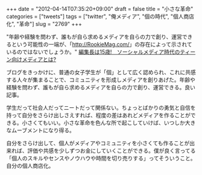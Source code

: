+++
date = "2012-04-14T07:35:20+09:00"
draft = false
title = "小さな革命"
categories = ["tweets"]
tags = ["twitter", "俺メディア", "個の時代", "個人商店化", "革命"]
slug = "2769"
+++

"年齢や経験を問わず、誰もが自ら求めるメディアを自らの力で創り、運営できるという可能性の一端が、「<a href="http://RookieMag.com/" target="_blank">http://RookieMag.com/</a>」の存在によって示されているのではないでしょうか。" <a href="http://gendai.ismedia.jp/articles/-/32289" target="_blank">編集長は15歳!　ソーシャルメディア時代のティーン向けメディアとは?</a>

ブログをきっかけに、普通の女子学生が「個」として広く認められ、これに共感する人々が集まることで、コミュニティを形成しメディアを創りあげた。年齢や経験を問わず、誰もが自ら求めるメディアを自らの力で創り、運営できる。良い記事。

学生だって社会人だってニートだって関係ない。ちょっとばかりの勇気と自信を持って自分をさらけ出しさえすれば、程度の差はあれどメディアを作ることができる。小さくてもいい。小さな革命を色んな所で起こしていけば、いつしか大きなムーブメントになり得る。

自分をさらけ出して、個人がメディアやコミュニティを小さくても作ることが出来れば、評価や共感を少しずつお金にしていくことができる。僕が良く言ってる「個人のスキルやセンスやノウハウや時間を切り売りする」ってそういうこと。自分の個人商店化。

